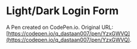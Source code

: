 # Light/Dark Login Form

A Pen created on CodePen.io. Original URL: [https://codepen.io/q_dastaan007/pen/YzxGWVQ](https://codepen.io/q_dastaan007/pen/YzxGWVQ).


